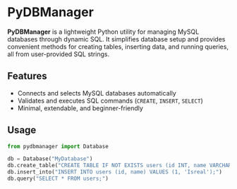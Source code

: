 # PyDBManager

**PyDBManager** is a lightweight Python utility for managing MySQL databases through dynamic SQL. It simplifies database setup and provides convenient methods for creating tables, inserting data, and running queries, all from user-provided SQL strings.

## Features
- Connects and selects MySQL databases automatically
- Validates and executes SQL commands (`CREATE`, `INSERT`, `SELECT`)
- Minimal, extendable, and beginner-friendly

## Usage
```python
from pydbmanager import Database

db = Database("MyDatabase")
db.create_table("CREATE TABLE IF NOT EXISTS users (id INT, name VARCHAR(100));")
db.insert_into("INSERT INTO users (id, name) VALUES (1, 'Isreal');")
db.query("SELECT * FROM users;")
